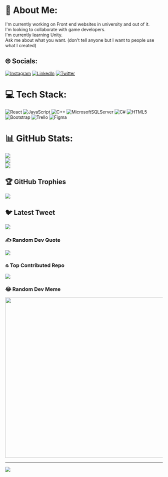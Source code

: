 # 💫 About Me:
I'm currently working on Front end websites in university and out of it.<br>I'm looking to collaborate with game developers.<br>I'm currently learning Unity.<br>Ask me about what you want. (don't tell anyone but I want to people use what I created)


## 🌐 Socials:
[![Instagram](https://img.shields.io/badge/Instagram-%23E4405F.svg?logo=Instagram&logoColor=white)](https://instagram.com/erfan.es.819949) [![LinkedIn](https://img.shields.io/badge/LinkedIn-%230077B5.svg?logo=linkedin&logoColor=white)](https://linkedin.com/in/linkedin.com/in/erfan-ebrahimi-46ba79220) [![Twitter](https://img.shields.io/badge/Twitter-%231DA1F2.svg?logo=Twitter&logoColor=white)](https://twitter.com/erfanesebrahimi) 

# 💻 Tech Stack:
![React](https://img.shields.io/badge/react-%2320232a.svg?style=flat&logo=react&logoColor=%2361DAFB) ![JavaScript](https://img.shields.io/badge/javascript-%23323330.svg?style=flat&logo=javascript&logoColor=%23F7DF1E) ![C++](https://img.shields.io/badge/c++-%2300599C.svg?style=flat&logo=c%2B%2B&logoColor=white) ![MicrosoftSQLServer](https://img.shields.io/badge/Microsoft%20SQL%20Sever-CC2927?style=flat&logo=microsoft%20sql%20server&logoColor=white) ![C#](https://img.shields.io/badge/c%23-%23239120.svg?style=flat&logo=c-sharp&logoColor=white) ![HTML5](https://img.shields.io/badge/html5-%23E34F26.svg?style=flat&logo=html5&logoColor=white) ![Bootstrap](https://img.shields.io/badge/bootstrap-%23563D7C.svg?style=flat&logo=bootstrap&logoColor=white) ![Trello](https://img.shields.io/badge/Trello-%23026AA7.svg?style=flat&logo=Trello&logoColor=white) 	![Figma](https://img.shields.io/badge/figma-%23F24E1E.svg?style=flat&logo=figma&logoColor=white)
# 📊 GitHub Stats:
![](https://github-readme-stats.vercel.app/api?username=er-ebrahimi&theme=dark&hide_border=false&include_all_commits=false&count_private=false)<br/>
![](https://github-readme-streak-stats.herokuapp.com/?user=er-ebrahimi&theme=dark&hide_border=false)<br/>
![](https://github-readme-stats.vercel.app/api/top-langs/?username=er-ebrahimi&theme=dark&hide_border=false&include_all_commits=false&count_private=false&layout=compact)

## 🏆 GitHub Trophies
![](https://github-profile-trophy.vercel.app/?username=er-ebrahimi&theme=radical&no-frame=false&no-bg=true&margin-w=4)

## 🐦 Latest Tweet
[![](https://gtce.itsvg.in/api?username=erfanesebrahimi)](https://github.com/VishwaGauravIn/github-twitter-card-embed)

### ✍️ Random Dev Quote
![](https://quotes-github-readme.vercel.app/api?type=horizontal&theme=dark)

### 🔝 Top Contributed Repo
![](https://github-contributor-stats.vercel.app/api?username=er-ebrahimi&limit=5&theme=dark&combine_all_yearly_contributions=true)

### 😂 Random Dev Meme
<img src="https://rm.up.railway.app/" width="512px"/>

---
[![](https://visitcount.itsvg.in/api?id=er-ebrahimi&icon=0&color=0)](https://visitcount.itsvg.in)

<!-- Proudly created with GPRM ( https://gprm.itsvg.in ) -->
